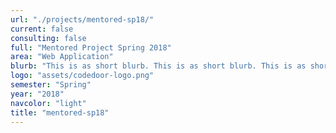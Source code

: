 ```yaml
---
url: "./projects/mentored-sp18/"
current: false
consulting: false
full: "Mentored Project Spring 2018"
area: "Web Application"
blurb: "This is as short blurb. This is as short blurb. This is as short blurb. This is as short blurb. This is as short blurb"
logo: "assets/codedoor-logo.png"
semester: "Spring"
year: "2018"
navcolor: "light"
title: "mentored-sp18"
---
```

